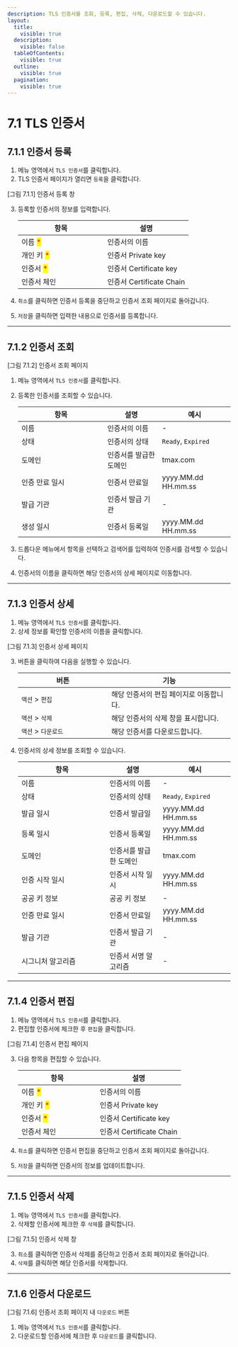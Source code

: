 ```yaml
---
description: TLS 인증서를 조회, 등록, 편집, 삭제, 다운로드할 수 있습니다.
layout:
  title:
    visible: true
  description:
    visible: false
  tableOfContents:
    visible: true
  outline:
    visible: true
  pagination:
    visible: true
---
```


# 7.1 TLS 인증서

## 7.1.1 인증서 등록

1. 메뉴 영역에서 `TLS 인증서`를 클릭합니다.
2. TLS 인증서 페이지가 열리면 `등록`을 클릭합니다.



\[그림 7.1.1] 인증서 등록 창

3.  등록할 인증서의 정보를 입력합니다.&#x20;

    <table><thead><tr><th width="178">항목</th><th>설명</th></tr></thead><tbody><tr><td>이름 <mark style="color:red;">*</mark></td><td>인증서의 이름</td></tr><tr><td>개인 키 <mark style="color:red;">*</mark></td><td>인증서 Private key</td></tr><tr><td>인증서 <mark style="color:red;">*</mark></td><td>인증서 Certificate key</td></tr><tr><td>인증서 체인</td><td>인증서 Certificate Chain</td></tr></tbody></table>
4. `취소`를 클릭하면 인증서 등록을 중단하고 인증서 조회 페이지로 돌아갑니다.
5. `저장`을 클릭하면 입력한 내용으로 인증서를 등록합니다.

***

## 7.1.2 인증서 조회



\[그림 7.1.2] 인증서 조회 페이지

1. 메뉴 영역에서 `TLS 인증서`를 클릭합니다.
2.  등록한 인증서를 조회할 수 있습니다.

    <table><thead><tr><th width="178">항목</th><th>설명</th><th>예시</th></tr></thead><tbody><tr><td>이름</td><td>인증서의 이름</td><td>-</td></tr><tr><td>상태</td><td>인증서의 상태</td><td><code>Ready</code>, <code>Expired</code></td></tr><tr><td>도메인</td><td>인증서를 발급한 도메인</td><td>tmax.com</td></tr><tr><td>인증 만료 일시</td><td>인증서 만료일</td><td>yyyy.MM.dd HH.mm.ss</td></tr><tr><td>발급 기관</td><td>인증서 발급 기관</td><td>-</td></tr><tr><td>생성 일시</td><td>인증서 등록일</td><td>yyyy.MM.dd HH.mm.ss</td></tr></tbody></table>
3. 드롭다운 메뉴에서 항목을 선택하고 검색어를 입력하여 인증서를 검색할 수 있습니다.
4. 인증서의 이름을 클릭하면 해당 인증서의 상세 페이지로 이동합니다.

***

## 7.1.3 인증서 상세

1. 메뉴 영역에서 `TLS 인증서`를 클릭합니다.
2. 상세 정보를 확인할 인증서의 이름을 클릭합니다.



\[그림 7.1.3] 인증서 상세 페이지

3.  버튼을 클릭하여 다음을 실행할 수 있습니다.

    <table><thead><tr><th width="187">버튼</th><th>기능</th></tr></thead><tbody><tr><td><code>액션</code> > <code>편집</code></td><td>해당 인증서의 편집 페이지로 이동합니다.</td></tr><tr><td><code>액션</code> > <code>삭제</code></td><td>해당 인증서의 삭제 창을 표시합니다.</td></tr><tr><td><code>액션</code> > <code>다운로드</code></td><td>해당 인증서를 다운로드합니다.</td></tr></tbody></table>
4.  인증서의 상세 정보를 조회할 수 있습니다.&#x20;

    <table><thead><tr><th width="183">항목</th><th>설명</th><th>예시</th></tr></thead><tbody><tr><td>이름</td><td>인증서의 이름</td><td>-</td></tr><tr><td>상태</td><td>인증서의 상태</td><td><code>Ready</code>, <code>Expired</code></td></tr><tr><td>발급 일시</td><td>인증서 발급일</td><td>yyyy.MM.dd HH.mm.ss</td></tr><tr><td>등록 일시</td><td>인증서 등록일</td><td>yyyy.MM.dd HH.mm.ss</td></tr><tr><td>도메인</td><td>인증서를 발급한 도메인</td><td>tmax.com</td></tr><tr><td>인증 시작 일시</td><td>인증서 시작 일시</td><td>yyyy.MM.dd HH.mm.ss</td></tr><tr><td>공공 키 정보</td><td>공공 키 정보</td><td>-</td></tr><tr><td>인증 만료 일시</td><td>인증서 만료일</td><td>yyyy.MM.dd HH.mm.ss</td></tr><tr><td>발급 기관</td><td>인증서 발급 기관</td><td>-</td></tr><tr><td>시그니처 알고리즘</td><td>인증서 서명 알고리즘</td><td>-</td></tr></tbody></table>

***

## 7.1.4 인증서 편집

1. 메뉴 영역에서 `TLS 인증서`를 클릭합니다.
2. 편집할 인증서에 체크한 후 `편집`을 클릭합니다.



\[그림 7.1.4] 인증서 편집 페이지

3.  다음 항목을 편집할 수 있습니다.

    <table><thead><tr><th width="161">항목</th><th>설명</th></tr></thead><tbody><tr><td>이름 <mark style="color:red;">*</mark></td><td>인증서의 이름</td></tr><tr><td>개인 키 <mark style="color:red;">*</mark></td><td>인증서 Private key</td></tr><tr><td>인증서 <mark style="color:red;">*</mark></td><td>인증서 Certificate key</td></tr><tr><td>인증서 체인</td><td>인증서 Certificate Chain</td></tr></tbody></table>
4. `취소`를 클릭하면 인증서 편집을 중단하고 인증서 조회 페이지로 돌아갑니다.
5. `저장`을 클릭하면 인증서의 정보를 업데이트합니다.

***

## 7.1.5 인증서 삭제

1. 메뉴 영역에서 `TLS 인증서`를 클릭합니다.
2. 삭제할 인증서에 체크한 후 `삭제`를 클릭합니다.



\[그림 7.1.5] 인증서 삭제 창

3. `취소`를 클릭하면 인증서 삭제를 중단하고 인증서 조회 페이지로 돌아갑니다.
4. `삭제`를 클릭하면 해당 인증서를 삭제합니다.

***

## 7.1.6 인증서 다운로드



\[그림 7.1.6] 인증서 조회 페이지 내 `다운로드` 버튼

1. 메뉴 영역에서 `TLS 인증서`를 클릭합니다.
2. 다운로드할 인증서에 체크한 후 `다운로드`를 클릭합니다.
